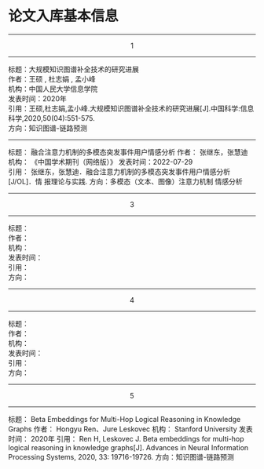# 论文入库基本信息

---
<center>1</center>

---


标题：大规模知识图谱补全技术的研究进展   
作者：王硕 , 杜志娟 , 孟小峰  
机构：中国人民大学信息学院  
发表时间：2020年  
引用：王硕,杜志娟,孟小峰.大规模知识图谱补全技术的研究进展[J].中国科学:信息科学,2020,50(04):551-575.  
方向：知识图谱-链路预测


---

标题：  融合注意力机制的多模态突发事件用户情感分析
作者：  张继东，张慧迪
机构：  《中国学术期刊（网络版）》
发表时间：2022-07-29  
引用：  张继东，张慧迪．融合注意力机制的多模态突发事件用户情感分析[J/OL]．情
报理论与实践.
方向：多模态（文本、图像）注意力机制 情感分析

---
<center>3</center>

---
标题：  
作者：  
机构：  
发表时间：  
引用：  
方向：

---
<center>4</center>

---
标题：  
作者：  
机构：  
发表时间：  
引用：  
方向：

---
<center>5</center>

---
标题：   Beta Embeddings for Multi-Hop Logical Reasoning in Knowledge Graphs
作者：  Hongyu Ren、Jure Leskovec
机构：  Stanford University
发表时间：  2020年
引用：  Ren H, Leskovec J. Beta embeddings for multi-hop logical reasoning in knowledge graphs[J]. Advances in Neural Information Processing Systems, 2020, 33: 19716-19726.
方向：知识图谱-链路预测

